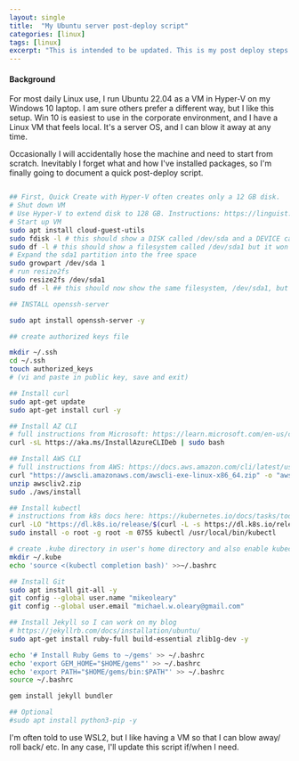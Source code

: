 ```yaml
---
layout: single
title:  "My Ubuntu server post-deploy script"
categories: [linux]
tags: [linux]
excerpt: "This is intended to be updated. This is my post deploy steps when using Hyper-V and Quick Create for Ubuntu 22.04" #this is a custom variable meant for a short description to be displayed on home page
---
```

#### Background
For most daily Linux use, I run Ubuntu 22.04 as a VM in Hyper-V on my Windows 10 laptop. I am sure others prefer a different way, but I like this setup. Win 10 is easiest to use in the corporate environment, and I have a Linux VM that feels local. It's a server OS, and I can blow it away at any time. 

Occasionally I will accidentally hose the machine and need to start from scratch. Inevitably I forget what and how I've installed packages, so I'm finally going to document a quick post-deploy script.
```bash

## First, Quick Create with Hyper-V often creates only a 12 GB disk. 
# Shut down VM
# Use Hyper-V to extend disk to 128 GB. Instructions: https://linguist.is/2020/08/12/expand-ubuntu-disk-after-hyper-v-quick-create/
# Start up VM
sudo apt install cloud-guest-utils
sudo fdisk -l # this should show a DISK called /dev/sda and a DEVICE called /dev/sda1 with a size of 128 GB now.
sudo df -l # this should show a filesystem called /dev/sda1 but it won't be using all of the 128 GB yet
# Expand the sda1 partition into the free space
sudo growpart /dev/sda 1
# run resize2fs
sudo resize2fs /dev/sda1
sudo df -l ## this should now show the same filesystem, /dev/sda1, but now there is much more free space left.

## INSTALL openssh-server

sudo apt install openssh-server -y

## create authorized keys file

mkdir ~/.ssh
cd ~/.ssh
touch authorized_keys
# (vi and paste in public key, save and exit)

## Install curl
sudo apt-get update
sudo apt-get install curl -y

## Install AZ CLI
# full instructions from Microsoft: https://learn.microsoft.com/en-us/cli/azure/install-azure-cli-linux?pivots=apt
curl -sL https://aka.ms/InstallAzureCLIDeb | sudo bash

## Install AWS CLI
# full instructions from AWS: https://docs.aws.amazon.com/cli/latest/userguide/getting-started-install.html
curl "https://awscli.amazonaws.com/awscli-exe-linux-x86_64.zip" -o "awscliv2.zip"
unzip awscliv2.zip
sudo ./aws/install

## Install kubectl 
# instructions from k8s docs here: https://kubernetes.io/docs/tasks/tools/install-kubectl-linux/
curl -LO "https://dl.k8s.io/release/$(curl -L -s https://dl.k8s.io/release/stable.txt)/bin/linux/amd64/kubectl"
sudo install -o root -g root -m 0755 kubectl /usr/local/bin/kubectl

# create .kube directory in user's home directory and also enable kubectl autocompletion for the user
mkdir ~/.kube
echo 'source <(kubectl completion bash)' >>~/.bashrc

## Install Git
sudo apt install git-all -y
git config --global user.name "mikeoleary"
git config --global user.email "michael.w.oleary@gmail.com"

## Install Jekyll so I can work on my blog
# https://jekyllrb.com/docs/installation/ubuntu/
sudo apt-get install ruby-full build-essential zlib1g-dev -y

echo '# Install Ruby Gems to ~/gems' >> ~/.bashrc
echo 'export GEM_HOME="$HOME/gems"' >> ~/.bashrc
echo 'export PATH="$HOME/gems/bin:$PATH"' >> ~/.bashrc
source ~/.bashrc

gem install jekyll bundler

## Optional
#sudo apt install python3-pip -y

```

 I'm often told to use WSL2, but I like having a VM so that I can blow away/ roll back/ etc. In any case, I'll update this script if/when I need.